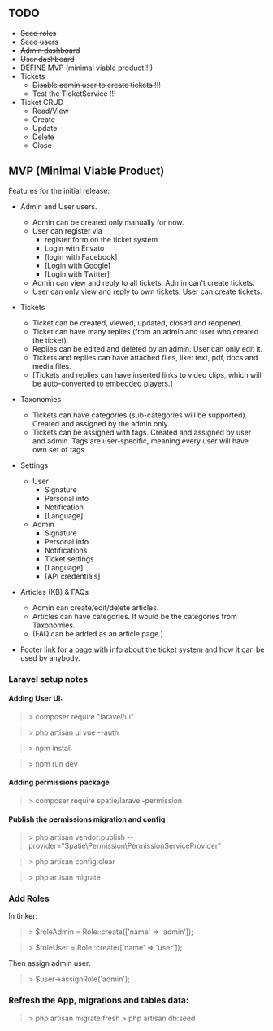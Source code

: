 ## TODO

- ~~Seed roles~~
- ~~Seed users~~
- ~~Admin dashboard~~
- ~~User dashboard~~
- DEFINE MVP (minimal viable product!!!)
- Tickets
    - ~~Disable admin user to create tickets !!!~~
    - Test the TicketService !!!
- Ticket CRUD
    - Read/View
    - Create
    - Update
    - Delete
    - Close
    
## MVP (Minimal Viable Product)
Features for the initial release:

- Admin and User users. 
    - Admin can be created only manually for now.
    - User can register via 
        - register form on the ticket system
        - Login with Envato
        - [login with Facebook]
        - [Login with Google]
        - [Login with Twitter]
    - Admin can view and reply to all tickets. Admin can't create tickets. 
    - User can only view and reply to own tickets. User can create tickets.
    
- Tickets
    - Ticket can be created, viewed, updated, closed and reopened.
    - Ticket can have many replies (from an admin and user who created the ticket).
    - Replies can be edited and deleted by an admin. User can only edit it.  
    - Tickets and replies can have attached files, like: text, pdf, docs and media files.
    - [Tickets and replies can have inserted links to video clips, which will be auto-converted to embedded players.]
    
- Taxonomies
    - Tickets can have categories (sub-categories will be supported). Created and assigned by the admin only.
    - Tickets can be assigned with tags. Created and assigned by user and admin. Tags are user-specific, meaning every user will have own set of tags.


- Settings
    - User
        - Signature
        - Personal info
        - Notification
        - [Language]
    - Admin
        - Signature
        - Personal info
        - Notifications
        - Ticket settings 
        - [Language]
        - [API credentials]

- Articles (KB) & FAQs
    - Admin can create/edit/delete articles.
    - Articles can have categories. It would be the categories from Taxonomies.
    - (FAQ can be added as an article page.)


- Footer link for a page with info about the ticket system and how it can be used by anybody.
     

### Laravel setup notes
#### Adding User UI:

> \> composer require "laravel/ui"

> \> php artisan ui vue --auth

> \> npm install

> \> npm run dev

#### Adding permissions package

> \> composer require spatie/laravel-permission

#### Publish the permissions migration and config

> \> php artisan vendor:publish --provider="Spatie\Permission\PermissionServiceProvider"

> \> php artisan config:clear

> \> php artisan migrate


### Add Roles

In tinker:

> \> $roleAdmin = Role::create(['name' => 'admin']);

> \> $roleUser = Role::create(['name' => 'user']);

Then assign admin user:

> \> $user->assignRole('admin');

### Refresh the App, migrations and tables data:

> \> php artisan migrate:fresh
> \> php artisan db:seed
